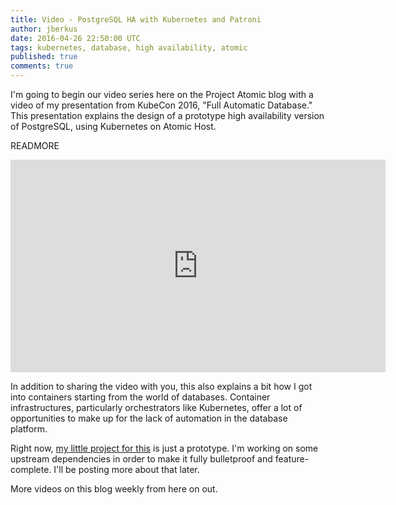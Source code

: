 ```yaml
---
title: Video - PostgreSQL HA with Kubernetes and Patroni
author: jberkus
date: 2016-04-26 22:50:00 UTC
tags: kubernetes, database, high availability, atomic
published: true
comments: true
---
```


I'm going to begin our video series here on the Project Atomic blog with a video of my presentation from KubeCon 2016, "Full Automatic Database." This presentation explains the design of a prototype high availability version of PostgreSQL, using Kubernetes on Atomic Host.

READMORE

<iframe width="600" height="340" src="https://www.youtube.com/embed/iruaCgeG7qs" frameborder="0" allowfullscreen></iframe>

In addition to sharing the video with you, this also explains a bit how I got into containers starting from the world of databases.  Container infrastructures, particularly orchestrators like Kubernetes, offer a lot of opportunities to make up for the lack of automation in the database platform.

Right now, [my little project for this](https://github.com/jberkus/atomicdb) is just a prototype.  I'm working on some upstream dependencies in order to make it fully bulletproof and feature-complete.  I'll be posting more about that later.

More videos on this blog weekly from here on out.
